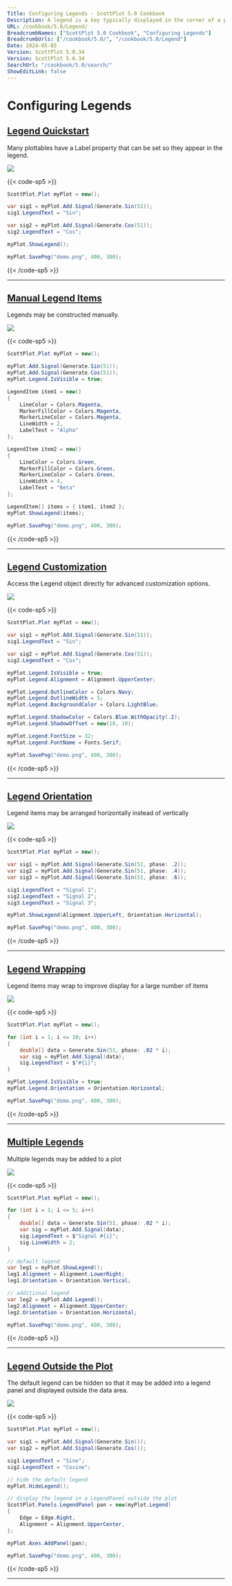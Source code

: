 ```yaml
---
Title: Configuring Legends - ScottPlot 5.0 Cookbook
Description: A legend is a key typically displayed in the corner of a plot
URL: /cookbook/5.0/Legend/
BreadcrumbNames: ["ScottPlot 5.0 Cookbook", "Configuring Legends"]
BreadcrumbUrls: ["/cookbook/5.0/", "/cookbook/5.0/Legend"]
Date: 2024-05-05
Version: ScottPlot 5.0.34
Version: ScottPlot 5.0.34
SearchUrl: "/cookbook/5.0/search/"
ShowEditLink: false
---
```


# Configuring Legends


<h2><a href='/cookbook/5.0/Legend/LegendQuickstart'>Legend Quickstart</a></h2>

Many plottables have a Label property that can be set so they appear in the legend.

[![](/cookbook/5.0/images/LegendQuickstart.png?240505131914)](/cookbook/5.0/images/LegendQuickstart.png?240505131914)

{{< code-sp5 >}}

```cs
ScottPlot.Plot myPlot = new();

var sig1 = myPlot.Add.Signal(Generate.Sin(51));
sig1.LegendText = "Sin";

var sig2 = myPlot.Add.Signal(Generate.Cos(51));
sig2.LegendText = "Cos";

myPlot.ShowLegend();

myPlot.SavePng("demo.png", 400, 300);

```

{{< /code-sp5 >}}

<hr class='my-5 invisible'>


<h2><a href='/cookbook/5.0/Legend/ManualLegend'>Manual Legend Items</a></h2>

Legends may be constructed manually.

[![](/cookbook/5.0/images/ManualLegend.png?240505131914)](/cookbook/5.0/images/ManualLegend.png?240505131914)

{{< code-sp5 >}}

```cs
ScottPlot.Plot myPlot = new();

myPlot.Add.Signal(Generate.Sin(51));
myPlot.Add.Signal(Generate.Cos(51));
myPlot.Legend.IsVisible = true;

LegendItem item1 = new()
{
    LineColor = Colors.Magenta,
    MarkerFillColor = Colors.Magenta,
    MarkerLineColor = Colors.Magenta,
    LineWidth = 2,
    LabelText = "Alpha"
};

LegendItem item2 = new()
{
    LineColor = Colors.Green,
    MarkerFillColor = Colors.Green,
    MarkerLineColor = Colors.Green,
    LineWidth = 4,
    LabelText = "Beta"
};

LegendItem[] items = { item1, item2 };
myPlot.ShowLegend(items);

myPlot.SavePng("demo.png", 400, 300);

```

{{< /code-sp5 >}}

<hr class='my-5 invisible'>


<h2><a href='/cookbook/5.0/Legend/LegendStyle'>Legend Customization</a></h2>

Access the Legend object directly for advanced customization options.

[![](/cookbook/5.0/images/LegendStyle.png?240505131914)](/cookbook/5.0/images/LegendStyle.png?240505131914)

{{< code-sp5 >}}

```cs
ScottPlot.Plot myPlot = new();

var sig1 = myPlot.Add.Signal(Generate.Sin(51));
sig1.LegendText = "Sin";

var sig2 = myPlot.Add.Signal(Generate.Cos(51));
sig2.LegendText = "Cos";

myPlot.Legend.IsVisible = true;
myPlot.Legend.Alignment = Alignment.UpperCenter;

myPlot.Legend.OutlineColor = Colors.Navy;
myPlot.Legend.OutlineWidth = 5;
myPlot.Legend.BackgroundColor = Colors.LightBlue;

myPlot.Legend.ShadowColor = Colors.Blue.WithOpacity(.2);
myPlot.Legend.ShadowOffset = new(10, 10);

myPlot.Legend.FontSize = 32;
myPlot.Legend.FontName = Fonts.Serif;

myPlot.SavePng("demo.png", 400, 300);

```

{{< /code-sp5 >}}

<hr class='my-5 invisible'>


<h2><a href='/cookbook/5.0/Legend/LegendOrientation'>Legend Orientation</a></h2>

Legend items may be arranged horizontally instead of vertically

[![](/cookbook/5.0/images/LegendOrientation.png?240505131914)](/cookbook/5.0/images/LegendOrientation.png?240505131914)

{{< code-sp5 >}}

```cs
ScottPlot.Plot myPlot = new();

var sig1 = myPlot.Add.Signal(Generate.Sin(51, phase: .2));
var sig2 = myPlot.Add.Signal(Generate.Sin(51, phase: .4));
var sig3 = myPlot.Add.Signal(Generate.Sin(51, phase: .6));

sig1.LegendText = "Signal 1";
sig2.LegendText = "Signal 2";
sig3.LegendText = "Signal 3";

myPlot.ShowLegend(Alignment.UpperLeft, Orientation.Horizontal);

myPlot.SavePng("demo.png", 400, 300);

```

{{< /code-sp5 >}}

<hr class='my-5 invisible'>


<h2><a href='/cookbook/5.0/Legend/LegendWrapping'>Legend Wrapping</a></h2>

Legend items may wrap to improve display for a large number of items

[![](/cookbook/5.0/images/LegendWrapping.png?240505131914)](/cookbook/5.0/images/LegendWrapping.png?240505131914)

{{< code-sp5 >}}

```cs
ScottPlot.Plot myPlot = new();

for (int i = 1; i <= 10; i++)
{
    double[] data = Generate.Sin(51, phase: .02 * i);
    var sig = myPlot.Add.Signal(data);
    sig.LegendText = $"#{i}";
}

myPlot.Legend.IsVisible = true;
myPlot.Legend.Orientation = Orientation.Horizontal;

myPlot.SavePng("demo.png", 400, 300);

```

{{< /code-sp5 >}}

<hr class='my-5 invisible'>


<h2><a href='/cookbook/5.0/Legend/LegendMultiple'>Multiple Legends</a></h2>

Multiple legends may be added to a plot

[![](/cookbook/5.0/images/LegendMultiple.png?240505131914)](/cookbook/5.0/images/LegendMultiple.png?240505131914)

{{< code-sp5 >}}

```cs
ScottPlot.Plot myPlot = new();

for (int i = 1; i <= 5; i++)
{
    double[] data = Generate.Sin(51, phase: .02 * i);
    var sig = myPlot.Add.Signal(data);
    sig.LegendText = $"Signal #{i}";
    sig.LineWidth = 2;
}

// default legend
var leg1 = myPlot.ShowLegend();
leg1.Alignment = Alignment.LowerRight;
leg1.Orientation = Orientation.Vertical;

// additional legend
var leg2 = myPlot.Add.Legend();
leg2.Alignment = Alignment.UpperCenter;
leg2.Orientation = Orientation.Horizontal;

myPlot.SavePng("demo.png", 400, 300);

```

{{< /code-sp5 >}}

<hr class='my-5 invisible'>


<h2><a href='/cookbook/5.0/Legend/LegendOutside'>Legend Outside the Plot</a></h2>

The default legend can be hidden so that it may be added into a legend panel and displayed outside the data area.

[![](/cookbook/5.0/images/LegendOutside.png?240505131914)](/cookbook/5.0/images/LegendOutside.png?240505131914)

{{< code-sp5 >}}

```cs
ScottPlot.Plot myPlot = new();

var sig1 = myPlot.Add.Signal(Generate.Sin());
var sig2 = myPlot.Add.Signal(Generate.Cos());

sig1.LegendText = "Sine";
sig2.LegendText = "Cosine";

// hide the default legend
myPlot.HideLegend();

// display the legend in a LegendPanel outside the plot
ScottPlot.Panels.LegendPanel pan = new(myPlot.Legend)
{
    Edge = Edge.Right,
    Alignment = Alignment.UpperCenter,
};

myPlot.Axes.AddPanel(pan);

myPlot.SavePng("demo.png", 400, 300);

```

{{< /code-sp5 >}}

<hr class='my-5 invisible'>

